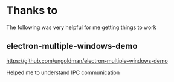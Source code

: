 # Thanks to
The following was very helpful for me getting things to work

## electron-multiple-windows-demo
https://github.com/ungoldman/electron-multiple-windows-demo

Helped me to understand IPC communication
